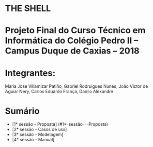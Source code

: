 # THE SHELL

# Projeto Final do Curso Técnico em Informática do Colégio Pedro II – Campus Duque de Caxias – 2018

# Integrantes:
Maria Jose Villamizar Patiño, Gabriel Rodruigues Nunes, João Victor de Aguiar Nery, Carlos Eduardo França, Danilo Alexandre

# Sumário
- [1* sessão - Proposta] (#1*-sessão---Proposta)
- [2* sessão - Casos de uso]
- [3* sessão - Modelagem]
- [4* sessão - Manual]
